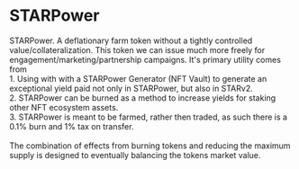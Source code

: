 # STARPower

STARPower. A deflationary farm token without a tightly controlled value/collateralization. This token we can issue much more freely for engagement/marketing/partnership campaigns. It's primary utility comes from\
1\. Using with with a STARPower Generator (NFT Vault) to generate an exceptional yield paid not only in STARPower, but also in STARv2. \
2\. STARPower can be burned as a method to increase yields for staking other NFT ecosystem assets.\
3\. STARPower is meant to be farmed, rather then traded, as such there is a 0.1% burn and 1% tax on transfer. \
\
The combination of effects from burning tokens and reducing the maximum supply is designed to eventually balancing the tokens market value.
